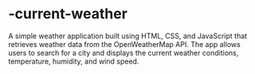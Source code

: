 # -current-weather
A simple weather application built using HTML, CSS, and JavaScript that retrieves weather data from the OpenWeatherMap API. The app allows users to search for a city and displays the current weather conditions, temperature, humidity, and wind speed.

